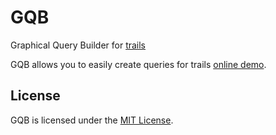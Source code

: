 GQB
===

Graphical Query Builder for [trails](https://github.com/danielkroeni/trails)

GQB allows you to easily create queries for trails [online demo](http://gqb.ebrun.ch/).



## License
GQB is licensed under the [MIT License](http://www.opensource.org/licenses/mit-license.php).
